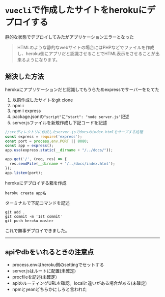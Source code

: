 # `vuecli`で作成したサイトをherokuにデプロイする
静的な状態でデプロイしてみたがアプリケーションエラーとなった
> HTMLのような静的なwebサイトの場合にはPHPなどでファイルを作成し、heroku側にアプリだと認識させることでHTML表示をさせることが出来るようになります。  


## 解決した方法
herokuにアプリケーションだと認識してもうらためexpressでサーバーをたてた
1. 以前作成したサイトをgit clone  
1. npm i  
1. npm i express  
1. package.jsonの`"script"`に`"start": "node server.js"`記述
1. server.jsファイルを新規作成し下記コードを記述
```js:server.js
//srcディレクトリに作成したserver.jsでdocsのindex.htmlをサーブする処理
const express = require('express');
const port = process.env.PORT || 8080;
const app = express();
app.use(express.static(__dirname + "/../docs/"));

app.get('/', (req, res) => {
  res.sendFile(__dirname + '/../docs/index.html');
});
app.listen(port);
```
herokuにデプロイする箱を作成
```
heroku create app名
```
ターミナルで下記コマンドを記述
```
git add .
git commit -m '1st commit'
git push heroku master
```
これで無事デプロイできました。
***
## apiやdbをいれるときの注意点
- process.envはheroku側のsettingでセットする
- server.jsはルートに配置(未確定)
- procfileを記述(未確定）
- apiのルーティングURLを確認。localと違いがある場合がある(未確定)
- npmとyeanどちらかにしろと言われた
